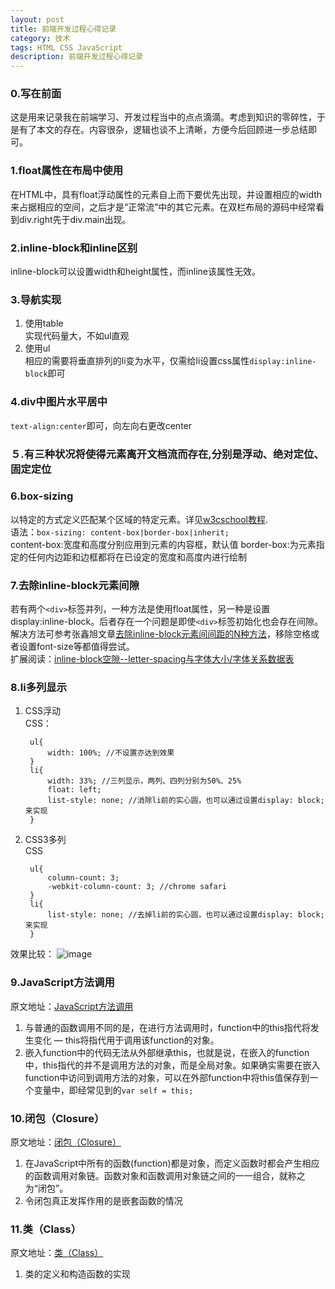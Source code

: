 ```yaml
---
layout: post
title: 前端开发过程心得记录
category: 技术
tags: HTML CSS JavaScript
description: 前端开发过程心得记录
---
```

### 0.写在前面
这是用来记录我在前端学习、开发过程当中的点点滴滴。考虑到知识的零碎性，于是有了本文的存在。内容很杂，逻辑也谈不上清晰，方便今后回顾进一步总结即可。

### 1.float属性在布局中使用  
在HTML中，具有float浮动属性的元素自上而下要优先出现，并设置相应的width来占据相应的空间，之后才是“正常流”中的其它元素。在双栏布局的源码中经常看到div.right先于div.main出现。

### 2.inline-block和inline区别
inline-block可以设置width和height属性，而inline该属性无效。

### 3.导航实现
1. 使用table  
	实现代码量大，不如ul直观
2. 使用ul  
	相应的需要将垂直排列的li变为水平，仅需给li设置css属性`display:inline-block`即可

### 4.div中图片水平居中  
`text-align:center`即可，向左向右更改center

### ５.有三种状况将使得元素离开文档流而存在,分别是浮动、绝对定位、固定定位

### 6.box-sizing  
以特定的方式定义匹配某个区域的特定元素。详见[w3cschool教程](http://www.w3school.com.cn/cssref/pr_box-sizing.asp).  
语法：`box-sizing: content-box|border-box|inherit;`  
content-box:宽度和高度分别应用到元素的内容框，默认值
border-box:为元素指定的任何内边距和边框都将在已设定的宽度和高度内进行绘制

### 7.去除inline-block元素间隙  
若有两个`<div>`标签并列，一种方法是使用float属性，另一种是设置display:inline-block。后者存在一个问题是即使`<div>`标签初始化也会存在间隙。解决方法可参考张鑫旭文章[去除inline-block元素间间距的N种方法](http://www.zhangxinxu.com/wordpress/2012/04/inline-block-space-remove-%E5%8E%BB%E9%99%A4%E9%97%B4%E8%B7%9D/)，移除空格或者设置font-size等都值得尝试。  
扩展阅读：[inline-block空隙--letter-spacing与字体大小/字体关系数据表
](http://www.iyunlu.com/view/css-xhtml/58.html)

### 8.li多列显示  
1. CSS浮动  
CSS：  
		
		ul{
			width: 100%; //不设置亦达到效果
		}
		li{
			width: 33%; //三列显示，两列、四列分别为50%、25%
			float: left; 
			list-style: none; //消除li前的实心圆，也可以通过设置display: block;来实现
		}
	
2. CSS3多列  
CSS  
	
		ul{
			column-count: 3;
			-webkit-column-count: 3; //chrome safari
		}
		li{	
			list-style: none; //去掉li前的实心圆，也可以通过设置display: block;来实现
		}
		
效果比较：
![image](http://int64ago.qiniudn.com/w9ykamf672e29.png)

### 9.JavaScript方法调用
原文地址：[JavaScript方法调用](http://www.lifelaf.com/blog/?p=1177)  
1. 与普通的函数调用不同的是，在进行方法调用时，function中的this指代将发生变化 — this将指代用于调用该function的对象。  
2. 嵌入function中的代码无法从外部继承this，也就是说，在嵌入的function中，this指代的并不是调用方法的对象，而是全局对象。如果确实需要在嵌入function中访问到调用方法的对象，可以在外部function中将this值保存到一个变量中，即经常见到的`var self = this;`

### 10.闭包（Closure）
原文地址：[闭包（Closure）](http://www.lifelaf.com/blog/?p=1181)  
1. 在JavaScript中所有的函数(function)都是对象，而定义函数时都会产生相应的函数调用对象链。函数对象和函数调用对象链之间的一一组合，就称之为“闭包”。  
2. 令闭包真正发挥作用的是嵌套函数的情况

### 11.类（Class）
原文地址：[类（Class）](http://www.lifelaf.com/blog/?p=1188)
1. 类的定义和构造函数的实现